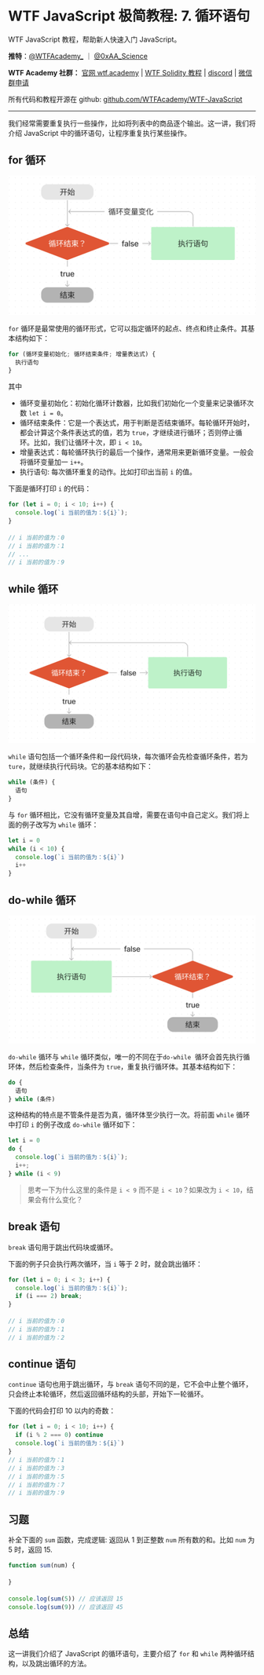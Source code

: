 # WTF JavaScript 极简教程: 7. 循环语句

WTF JavaScript 教程，帮助新人快速入门 JavaScript。

**推特**：[@WTFAcademy\_](https://twitter.com/WTFAcademy_) ｜ [@0xAA_Science](https://twitter.com/0xAA_Science)

**WTF Academy 社群：** [官网 wtf.academy](https://wtf.academy/) | [WTF Solidity 教程](https://github.com/AmazingAng/WTFSolidity) | [discord](https://discord.gg/5akcruXrsk/) | [微信群申请](https://docs.google.com/forms/d/e/1FAIpQLSe4KGT8Sh6sJ7hedQRuIYirOoZK_85miz3dw7vA1-YjodgJ-A/viewform?usp=sf_link)

所有代码和教程开源在 github: [github.com/WTFAcademy/WTF-JavaScript](https://github.com/WTFAcademy/WTF-JavaScript)

---

我们经常需要重复执行一些操作，比如将列表中的商品逐个输出。这一讲，我们将介绍 JavaScript 中的循环语句，让程序重复执行某些操作。


## for 循环

![](./img/7-1.png)

`for` 循环是最常使用的循环形式，它可以指定循环的起点、终点和终止条件。其基本结构如下：

```js
for (循环变量初始化; 循环结束条件; 增量表达式) {
  执行语句
}
```

其中

- 循环变量初始化：初始化循环计数器，比如我们初始化一个变量来记录循环次数  `let i = 0`。
- 循环结束条件：它是一个表达式，用于判断是否结束循环。每轮循环开始时，都会计算这个条件表达式的值，若为 `true`，才继续进行循环；否则停止循环。比如，我们让循环十次，即 `i < 10`。
- 增量表达式：每轮循环执行的最后一个操作，通常用来更新循环变量。一般会将循环变量加一 `i++`。
- 执行语句: 每次循环重复的动作。比如打印出当前 `i` 的值。

下面是循环打印 `i` 的代码：

```js
for (let i = 0; i < 10; i++) {
  console.log(`i 当前的值为：${i}`);
}

// i 当前的值为：0
// i 当前的值为：1
// ...
// i 当前的值为：9
```


## while 循环

![](./img/7-2.png)

`while` 语句包括一个循环条件和一段代码块，每次循环会先检查循环条件，若为 `ture`，就继续执行代码块。它的基本结构如下：

```js
while (条件) {
  语句
}
```

与 `for` 循环相比，它没有循环变量及其自增，需要在语句中自己定义。我们将上面的例子改写为 `while` 循环：

```js
let i = 0
while (i < 10) {
  console.log(`i 当前的值为：${i}`)
  i++
}
```

## do-while 循环

![](./img/7-3.png)

`do-while` 循环与 `while` 循环类似，唯一的不同在于`do-while`  循环会首先执行循环体，然后检查条件，当条件为 `true`，重复执行循环体。其基本结构如下：

```js
do {
  语句
} while (条件)
```

这种结构的特点是不管条件是否为真，循环体至少执行一次。将前面 `while` 循环中打印 `i` 的例子改成 `do-while` 循环如下：

```js
let i = 0
do {
  console.log(`i 当前的值为：${i}`);
  i++;
} while (i < 9)
```

> 思考一下为什么这里的条件是 `i < 9` 而不是 `i < 10`？如果改为 `i < 10`，结果会有什么变化？

## break 语句

`break` 语句用于跳出代码块或循环。

下面的例子只会执行两次循环，当 `i` 等于 2 时，就会跳出循环：

```js
for (let i = 0; i < 3; i++) {
  console.log(`i 当前的值为：${i}`);
  if (i === 2) break;
}

// i 当前的值为：0
// i 当前的值为：1
// i 当前的值为：2
```

## continue 语句

`continue` 语句也用于跳出循环，与 `break` 语句不同的是，它不会中止整个循环，只会终止本轮循环，然后返回循环结构的头部，开始下一轮循环。

下面的代码会打印 10 以内的奇数：

```js
for (let i = 0; i < 10; i++) {
  if (i % 2 === 0) continue
  console.log(`i 当前的值为：${i}`)
}
// i 当前的值为：1
// i 当前的值为：3
// i 当前的值为：5
// i 当前的值为：7
// i 当前的值为：9
```

## 习题

补全下面的 `sum` 函数，完成逻辑: 返回从 1 到正整数 `num` 所有数的和。比如 `num` 为 5 时，返回 15.

```js
function sum(num) {
  
}

console.log(sum(5)) // 应该返回 15
console.log(sum(9)) // 应该返回 45
```

## 总结

这一讲我们介绍了 JavaScript 的循环语句，主要介绍了 `for` 和 `while` 两种循环结构，以及跳出循环的方法。
